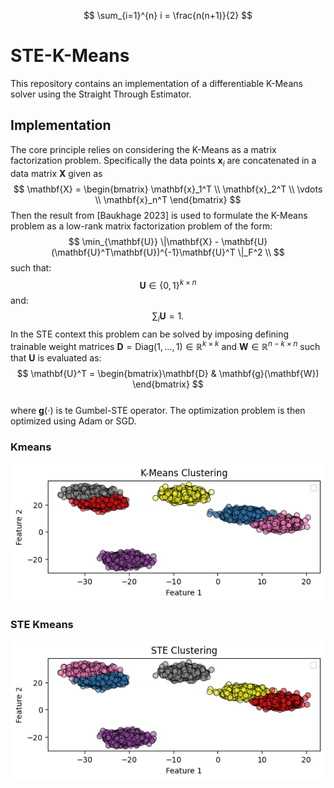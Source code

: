 <script type="text/javascript" async
  src="https://polyfill.io/v3/polyfill.min.js?features=es6">
</script>
<script type="text/javascript" async
  src="https://cdn.jsdelivr.net/npm/mathjax@3/es5/tex-mml-chtml.js">
</script>

$$
\sum_{i=1}^{n} i = \frac{n(n+1)}{2}
$$



# STE-K-Means

This repository contains an implementation of a differentiable K-Means solver using the Straight Through Estimator. 


## Implementation
The core principle relies on considering the K-Means as a matrix factorization problem. Specifically the data points $\mathbf{x}_i$ are concatenated in a data matrix $\mathbf{X}$ given as 
$$
    \mathbf{X} = \begin{bmatrix} \mathbf{x}_1^T \\
        \mathbf{x}_2^T \\
        \vdots \\
        \mathbf{x}_n^T \end{bmatrix}
$$
Then the result from [Baukhage 2023] is used to formulate the K-Means problem as a low-rank matrix factorization problem of the form:
$$
    \min_{\mathbf{U}} \|\mathbf{X} - \mathbf{U}(\mathbf{U}^T\mathbf{U})^{-1}\mathbf{U}^T \|_F^2 \\
$$
such that:
$$
    \mathbf{U} \in \{0,1\}^{k \times n}
$$
and:
$$
    \sum_i \mathbf{U} = 1.
$$
In the STE context this problem can be solved by imposing defining trainable weight matrices $\mathbf{D} = \text{Diag}(1, \dots, 1) \in \mathbb{R}^{k \times k}$ and $\mathbf{W} \in \mathbb{R}^{n - k \times n}$ such that $\mathbf{U}$ is evaluated as:
$$
    \mathbf{U}^T = \begin{bmatrix}\mathbf{D} & \mathbf{g}(\mathbf{W}) \end{bmatrix} 
$$  
where $\mathbf{g}(\cdot)$ is te Gumbel-STE operator. The optimization problem is then optimized using Adam or SGD. 

### Kmeans
![Model Folding Concept Figure](figures/km.png)

### STE Kmeans
![Model Folding Concept Figure](figures/ste.png)